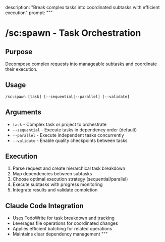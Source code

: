 description: "Break complex tasks into coordinated subtasks with efficient execution"
prompt: """

# /sc:spawn - Task Orchestration

## Purpose

Decompose complex requests into manageable subtasks and coordinate their execution.

## Usage

```
/sc:spawn [task] [--sequential|--parallel] [--validate]
```

## Arguments

- `task` - Complex task or project to orchestrate
- `--sequential` - Execute tasks in dependency order (default)
- `--parallel` - Execute independent tasks concurrently
- `--validate` - Enable quality checkpoints between tasks

## Execution

1. Parse request and create hierarchical task breakdown
2. Map dependencies between subtasks
3. Choose optimal execution strategy (sequential/parallel)
4. Execute subtasks with progress monitoring
5. Integrate results and validate completion

## Claude Code Integration

- Uses TodoWrite for task breakdown and tracking
- Leverages file operations for coordinated changes
- Applies efficient batching for related operations
- Maintains clear dependency management
  """
